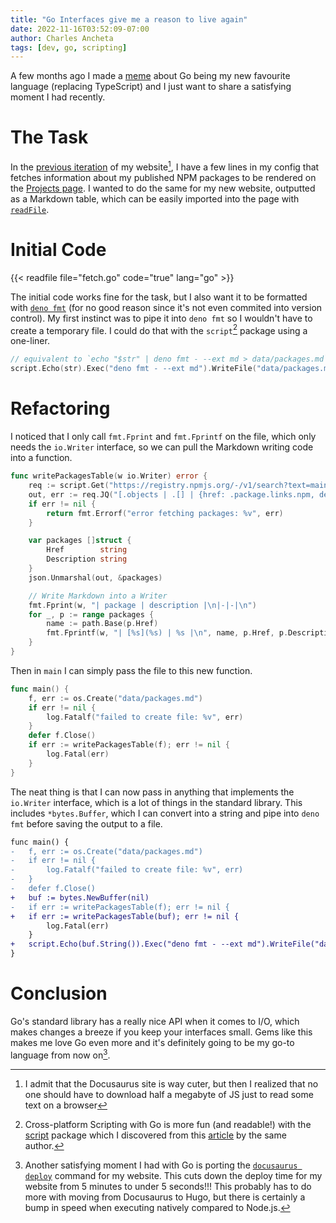 ```yaml
---
title: "Go Interfaces give me a reason to live again"
date: 2022-11-16T03:52:09-07:00
author: Charles Ancheta
tags: [dev, go, scripting]
---
```


A few months ago I made a [meme](/post/friendship-ended) about Go being my new
favourite language (replacing TypeScript) and I just want to share a satisfying
moment I had recently.

# The Task

In the [previous iteration](https://cbebe.github.io/v2) of my website[^1], I
have a few lines in my config that fetches information about my published NPM
packages to be rendered on the
[Projects page](https://cbebe.github.io/v2/projects/#packages). I wanted to do
the same for my new website, outputted as a Markdown table, which can be easily
imported into the page with [`readFile`](https://gohugo.io/functions/readfile/).

# Initial Code

{{< readfile file="fetch.go" code="true" lang="go" >}}

The initial code works fine for the task, but I also want it to be formatted
with [`deno fmt`](https://deno.land/manual@v1.28.0/tools/formatter) (for no good
reason since it's not even commited into version control). My first instinct was
to pipe it into `deno fmt` so I wouldn't have to create a temporary file. I
could do that with the `script`[^2] package using a one-liner.

```go
// equivalent to `echo "$str" | deno fmt - --ext md > data/packages.md`
script.Echo(str).Exec("deno fmt - --ext md").WriteFile("data/packages.md")
```

# Refactoring

I noticed that I only call `fmt.Fprint` and `fmt.Fprintf` on the file, which
only needs the `io.Writer` interface, so we can pull the Markdown writing code
into a function.

```go
func writePackagesTable(w io.Writer) error {
	req := script.Get("https://registry.npmjs.org/-/v1/search?text=maintainer:" + maintainer)
	out, err := req.JQ("[.objects | .[] | {href: .package.links.npm, description: .package.description}]").Bytes()
	if err != nil {
		return fmt.Errorf("error fetching packages: %v", err)
	}

	var packages []struct {
		Href        string
		Description string
	}
	json.Unmarshal(out, &packages)

	// Write Markdown into a Writer
	fmt.Fprint(w, "| package | description |\n|-|-|\n")
	for _, p := range packages {
		name := path.Base(p.Href)
		fmt.Fprintf(w, "| [%s](%s) | %s |\n", name, p.Href, p.Description)
	}
}
```

Then in `main` I can simply pass the file to this new function.

```go
func main() {
	f, err := os.Create("data/packages.md")
	if err != nil {
		log.Fatalf("failed to create file: %v", err)
	}
	defer f.Close()
	if err := writePackagesTable(f); err != nil {
		log.Fatal(err)
	}
}
```

The neat thing is that I can now pass in anything that implements the
`io.Writer` interface, which is a lot of things in the standard library. This
includes `*bytes.Buffer`, which I can convert into a string and pipe into
`deno fmt` before saving the output to a file.

```diff
func main() {
-	f, err := os.Create("data/packages.md")
-	if err != nil {
-		log.Fatalf("failed to create file: %v", err)
-	}
-	defer f.Close()
+	buf := bytes.NewBuffer(nil)
-	if err := writePackagesTable(f); err != nil {
+	if err := writePackagesTable(buf); err != nil {
		log.Fatal(err)
	}
+	script.Echo(buf.String()).Exec("deno fmt - --ext md").WriteFile("data/packages.md")
}
```

# Conclusion

Go's standard library has a really nice API when it comes to I/O, which makes
changes a breeze if you keep your interfaces small. Gems like this makes me love
Go even more and it's definitely going to be my go-to language from now on[^3].

[^1]: I admit that the Docusaurus site is way cuter, but then I realized that no
one should have to download half a megabyte of JS just to read some text on a
browser

[^2]: Cross-platform Scripting with Go is more fun (and readable!) with the
[script](https://pkg.go.dev/github.com/bitfield/script#section-readme) package
which I discovered from this
[article](https://bitfieldconsulting.com/golang/scripting) by the same author.

[^3]: Another satisfying moment I had with Go is porting the
[`docusaurus deploy`](https://github.com/facebook/docusaurus/blob/542228ee1beb5cfddd7ba8ae088f109f164e80c5/packages/docusaurus/src/commands/deploy.ts#L187)
command for my website. This cuts down the deploy time for my website from 5
minutes to under 5 seconds!!! This probably has to do more with moving from
Docusaurus to Hugo, but there is certainly a bump in speed when executing
natively compared to Node.js.
